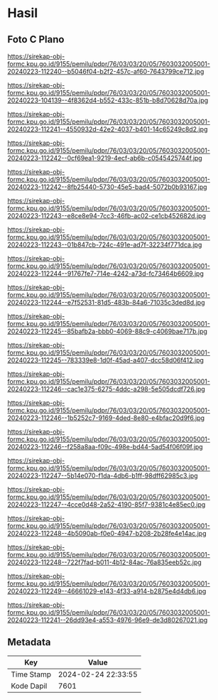 # Hasil

## Foto C Plano

https://sirekap-obj-formc.kpu.go.id/9155/pemilu/pdpr/76/03/03/20/05/7603032005001-20240223-112240--b5046f04-b2f2-457c-af60-7643799ce712.jpg

https://sirekap-obj-formc.kpu.go.id/9155/pemilu/pdpr/76/03/03/20/05/7603032005001-20240223-104139--4f8362d4-b552-433c-851b-b8d70628d70a.jpg

https://sirekap-obj-formc.kpu.go.id/9155/pemilu/pdpr/76/03/03/20/05/7603032005001-20240223-112241--4550932d-42e2-4037-b401-14c65249c8d2.jpg

https://sirekap-obj-formc.kpu.go.id/9155/pemilu/pdpr/76/03/03/20/05/7603032005001-20240223-112242--0cf69ea1-9219-4ecf-ab6b-c0545425744f.jpg

https://sirekap-obj-formc.kpu.go.id/9155/pemilu/pdpr/76/03/03/20/05/7603032005001-20240223-112242--8fb25440-5730-45e5-bad4-5072b0b93167.jpg

https://sirekap-obj-formc.kpu.go.id/9155/pemilu/pdpr/76/03/03/20/05/7603032005001-20240223-112243--e8ce8e94-7cc3-46fb-ac02-ce1cb452682d.jpg

https://sirekap-obj-formc.kpu.go.id/9155/pemilu/pdpr/76/03/03/20/05/7603032005001-20240223-112243--01b847cb-724c-491e-ad7f-32234f771dca.jpg

https://sirekap-obj-formc.kpu.go.id/9155/pemilu/pdpr/76/03/03/20/05/7603032005001-20240223-112244--91767fe7-714e-4242-a73d-fc73464b6609.jpg

https://sirekap-obj-formc.kpu.go.id/9155/pemilu/pdpr/76/03/03/20/05/7603032005001-20240223-112244--e7f52531-81d5-483b-84a6-71035c3ded8d.jpg

https://sirekap-obj-formc.kpu.go.id/9155/pemilu/pdpr/76/03/03/20/05/7603032005001-20240223-112245--85bafb2a-bbb0-4069-88c9-c4069bae717b.jpg

https://sirekap-obj-formc.kpu.go.id/9155/pemilu/pdpr/76/03/03/20/05/7603032005001-20240223-112245--783339e8-1d0f-45ad-a407-dcc58d06f412.jpg

https://sirekap-obj-formc.kpu.go.id/9155/pemilu/pdpr/76/03/03/20/05/7603032005001-20240223-112246--cac1e375-6275-4ddc-a298-5e505dcdf726.jpg

https://sirekap-obj-formc.kpu.go.id/9155/pemilu/pdpr/76/03/03/20/05/7603032005001-20240223-112246--1b5252c7-9169-4ded-8e80-e4bfac20d9f6.jpg

https://sirekap-obj-formc.kpu.go.id/9155/pemilu/pdpr/76/03/03/20/05/7603032005001-20240223-112246--f258a8aa-f09c-498e-bd44-5ad54f06f09f.jpg

https://sirekap-obj-formc.kpu.go.id/9155/pemilu/pdpr/76/03/03/20/05/7603032005001-20240223-112247--5b14e070-f1da-4db6-b1ff-98dff62985c3.jpg

https://sirekap-obj-formc.kpu.go.id/9155/pemilu/pdpr/76/03/03/20/05/7603032005001-20240223-112247--4cce0d48-2a52-4190-85f7-9381c4e85ec0.jpg

https://sirekap-obj-formc.kpu.go.id/9155/pemilu/pdpr/76/03/03/20/05/7603032005001-20240223-112248--4b5090ab-f0e0-4947-b208-2b28fe4e14ac.jpg

https://sirekap-obj-formc.kpu.go.id/9155/pemilu/pdpr/76/03/03/20/05/7603032005001-20240223-112248--722f7fad-b011-4b12-84ac-76a835eeb52c.jpg

https://sirekap-obj-formc.kpu.go.id/9155/pemilu/pdpr/76/03/03/20/05/7603032005001-20240223-112249--46661029-e143-4f33-a914-b2875e4d4db6.jpg

https://sirekap-obj-formc.kpu.go.id/9155/pemilu/pdpr/76/03/03/20/05/7603032005001-20240223-112241--26dd93e4-a553-4976-96e9-de3d80267021.jpg


## Metadata

| Key        | Value               |
| ---------- | ------------------- |
| Time Stamp | 2024-02-24 22:33:55 |
| Kode Dapil | 7601                |



